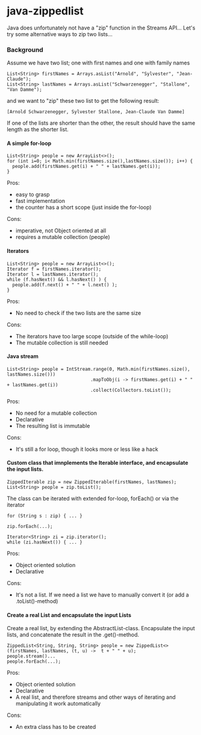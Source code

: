 # java-zippedlist
Java does unfortunately not have a "zip" function in the Streams API... Let's try some alternative ways to zip two lists...

### Background

Assume we have two list; one with first names and one with family names
```
List<String> firstNames = Arrays.asList("Arnold", "Sylvester", "Jean-Claude");
List<String> lastNames = Arrays.asList("Schwarzenegger", "Stallone", "Van Damme");
```        
and we want to "zip" these two list to get the following result:

```
[Arnold Schwarzenegger, Sylvester Stallone, Jean-Claude Van Damme]
```
If one of the lists are shorter than the other, the result should have the same length as the shorter list.

#### A simple for-loop

```
List<String> people = new ArrayList<>();
for (int i=0; i< Math.min(firstNames.size(),lastNames.size()); i++) {
  people.add(firstNames.get(i) + " " + lastNames.get(i));
}
```
Pros:
  * easy to grasp
  * fast implementation
  * the counter has a short scope (just inside the for-loop)                                                                                  
                                                                                  
Cons:
  * imperative, not Object oriented at all
  * requires a mutable collection (people)
                                          
#### Iterators

```
List<String> people = new ArrayList<>();
Iterator f = firstNames.iterator();
Iterator l = lastNames.iterator();
while (f.hasNext() && l.hasNext() ) {
  people.add(f.next() + " " + l.next() );
}
```
Pros:
* No need to check if the two lists are the same size

Cons:
* The iterators have too large scope (outside of the while-loop)
* The mutable collection is still needed

#### Java stream

```
List<String> people = IntStream.range(0, Math.min(firstNames.size(), lastNames.size()))
                               .mapToObj(i -> firstNames.get(i) + " " + lastNames.get(i))
                               .collect(Collectors.toList());
```
Pros:
* No need for a mutable collection
* Declarative
* The resulting list is immutable

Cons:
* It's still a for loop, though it looks more or less like a hack

#### Custom class that imnplements the Iterable interface, and encapsulate the input lists.

```
ZippedIterable zip = new ZippedIterable(firstNames, lastNames);
List<String> people = zip.toList();
```
The class can be iterated with extended for-loop, forEach() or via the iterator
```
for (String s : zip) { ... }
 
zip.forEach(...);

Iterator<String> zi = zip.iterator();
while (zi.hasNext()) { ... }

```
Pros:
* Object oriented solution
* Declarative 

Cons:
* It's not a list. If we need a list we have to manually convert it (or add a .toList()-method)

#### Create a real List and encapsulate the input Lists

Create a real list, by extending the AbstractList-class. Encapsulate the input lists, and concatenate the result in the .get()-method.

```
ZippedList<String, String, String> people = new ZippedList<>(firstNames, lastNames, (t, u) ->  t + " " + u);
people.stream()...
people.forEach(...);
```
Pros:
* Object oriented solution
* Declarative 
* A real list, and therefore streams and other ways of iterating and manipulating it work automatically

Cons:
* An extra class has to be created






